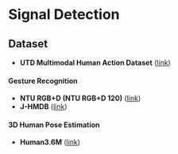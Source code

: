 # Signal Detection

## Dataset
* **UTD Multimodal Human Action Dataset** ([link](https://personal.utdallas.edu/~kehtar/UTD-MHAD.html))
#### Gesture Recognition
* **NTU RGB+D (NTU RGB+D 120)** ([link](http://rose1.ntu.edu.sg/datasets/requesterAdd.asp?DS=3))
* **J-HMDB** ([link](http://jhmdb.is.tue.mpg.de/))
#### 3D Human Pose Estimation
* **Human3.6M** ([link](http://vision.imar.ro/human3.6m/description.php))
